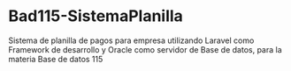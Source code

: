 # Bad115-SistemaPlanilla

Sistema de planilla de pagos para empresa utilizando Laravel como Framework de desarrollo y Oracle como servidor de Base de datos, para la materia Base de datos 115
